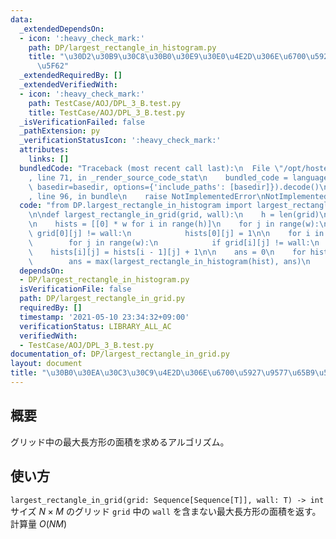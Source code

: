 ```yaml
---
data:
  _extendedDependsOn:
  - icon: ':heavy_check_mark:'
    path: DP/largest_rectangle_in_histogram.py
    title: "\u30D2\u30B9\u30C8\u30B0\u30E9\u30E0\u4E2D\u306E\u6700\u5927\u9577\u65B9\
      \u5F62"
  _extendedRequiredBy: []
  _extendedVerifiedWith:
  - icon: ':heavy_check_mark:'
    path: TestCase/AOJ/DPL_3_B.test.py
    title: TestCase/AOJ/DPL_3_B.test.py
  _isVerificationFailed: false
  _pathExtension: py
  _verificationStatusIcon: ':heavy_check_mark:'
  attributes:
    links: []
  bundledCode: "Traceback (most recent call last):\n  File \"/opt/hostedtoolcache/Python/3.9.5/x64/lib/python3.9/site-packages/onlinejudge_verify/documentation/build.py\"\
    , line 71, in _render_source_code_stat\n    bundled_code = language.bundle(stat.path,\
    \ basedir=basedir, options={'include_paths': [basedir]}).decode()\n  File \"/opt/hostedtoolcache/Python/3.9.5/x64/lib/python3.9/site-packages/onlinejudge_verify/languages/python.py\"\
    , line 96, in bundle\n    raise NotImplementedError\nNotImplementedError\n"
  code: "from DP.largest_rectangle_in_histogram import largest_rectangle_in_histogram\n\
    \n\ndef largest_rectangle_in_grid(grid, wall):\n    h = len(grid)\n    w = len(grid[0])\n\
    \n    hists = [[0] * w for i in range(h)]\n    for j in range(w):\n        if\
    \ grid[0][j] != wall:\n            hists[0][j] = 1\n\n    for i in range(1, h):\n\
    \        for j in range(w):\n            if grid[i][j] != wall:\n            \
    \    hists[i][j] = hists[i - 1][j] + 1\n\n    ans = 0\n    for hist in hists:\n\
    \        ans = max(largest_rectangle_in_histogram(hist), ans)\n    return ans\n"
  dependsOn:
  - DP/largest_rectangle_in_histogram.py
  isVerificationFile: false
  path: DP/largest_rectangle_in_grid.py
  requiredBy: []
  timestamp: '2021-05-10 23:34:32+09:00'
  verificationStatus: LIBRARY_ALL_AC
  verifiedWith:
  - TestCase/AOJ/DPL_3_B.test.py
documentation_of: DP/largest_rectangle_in_grid.py
layout: document
title: "\u30B0\u30EA\u30C3\u30C9\u4E2D\u306E\u6700\u5927\u9577\u65B9\u5F62"
---
```


## 概要
グリッド中の最大長方形の面積を求めるアルゴリズム。

## 使い方
`largest_rectangle_in_grid(grid: Sequence[Sequence[T]], wall: T) -> int`  
サイズ $N \times M$ のグリッド `grid` 中の `wall` を含まない最大長方形の面積を返す。計算量 $O(NM)$
